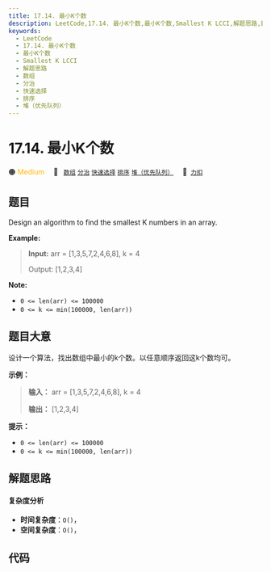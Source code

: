 ```yaml
---
title: 17.14. 最小K个数
description: LeetCode,17.14. 最小K个数,最小K个数,Smallest K LCCI,解题思路,数组,分治,快速选择,排序,堆（优先队列）
keywords:
  - LeetCode
  - 17.14. 最小K个数
  - 最小K个数
  - Smallest K LCCI
  - 解题思路
  - 数组
  - 分治
  - 快速选择
  - 排序
  - 堆（优先队列）
---
```


# 17.14. 最小K个数

🟠 <font color=#ffb800>Medium</font>&emsp; 🔖&ensp; [`数组`](/tag/array.md) [`分治`](/tag/divide-and-conquer.md) [`快速选择`](/tag/quickselect.md) [`排序`](/tag/sorting.md) [`堆（优先队列）`](/tag/heap-priority-queue.md)&emsp; 🔗&ensp;[`力扣`](https://leetcode.cn/problems/smallest-k-lcci)

## 题目

Design an algorithm to find the smallest K numbers in an array.

**Example:**

> 
> 
> 
> 
> 
> **Input:** arr = [1,3,5,7,2,4,6,8], k = 4
> 
> Output: [1,2,3,4]
> 
> 

**Note:**

  * `0 <= len(arr) <= 100000`
  * `0 <= k <= min(100000, len(arr))`


## 题目大意

设计一个算法，找出数组中最小的k个数。以任意顺序返回这k个数均可。

**示例：**

> 
> 
> 
> 
> 
> **输入：** arr = [1,3,5,7,2,4,6,8], k = 4
> 
> **输出：** [1,2,3,4]
> 
> 

**提示：**

  * `0 <= len(arr) <= 100000`
  * `0 <= k <= min(100000, len(arr))`


## 解题思路

#### 复杂度分析

- **时间复杂度**：`O()`，
- **空间复杂度**：`O()`，

## 代码

```javascript

```